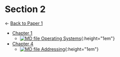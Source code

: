 # Section 2

← [Back to Paper 1](..)

- [Chapter 1](chapter_1/index.html)
  - [![MD file](chapter_1/https://img.icons8.com/windows/512/4a90e2/regular-document.png) Operating Systems](chapter_1/operating_systems.html){:height="1em"}
- [Chapter 4](chapter_4/index.html)
  - [![MD file](chapter_4/https://img.icons8.com/windows/512/4a90e2/regular-document.png) Addressing](chapter_4/addressing.html){:height="1em"}
